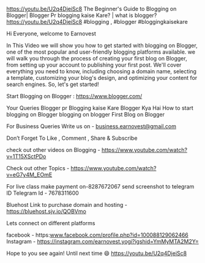 https://youtu.be/U2q4DjeiSc8
The Beginner's Guide to Blogging on Blogger| Blogger Pr  blogging kaise Kare? | what is blogger? https://youtu.be/U2q4DjeiSc8
#blogging , #blogger #bloggingkaisekare 

Hi Everyone,
welcome to Earnovest 

In This Video we will show you how to get started with blogging on Blogger, one of the most popular and user-friendly blogging platforms available. we  will walk you through the process of creating your first blog on Blogger, from setting up your account to publishing your first post. We'll cover everything you need to know, including choosing a domain name, selecting a template, customizing your blog's design, and optimizing your content for search engines. So, let's get started!

Start Blogging on Blogger : https://www.blogger.com/

Your Queries 
Blogger pr Blogging kaise Kare
Blogger Kya Hai 
How to start blogging on Blogger 
blogging on blogger
First Blog on Blogger

For Business Queries Write us on  - business.earnovest@gmail.com

Don’t Forget To Like , Comment , Share & Subscribe 


check out other videos on Blogging - https://www.youtube.com/watch?v=1T15XSctPDo

Check out other Topics - https://www.youtube.com/watch?v=eG7y4M_EOmE


For live class make payment on-8287672067 
send screenshot to telegram ID
Telegram Id - 7678311600 

Bluehost Link to purchase domain and hosting -https://bluehost.sjv.io/QOBVmo

Lets connect  on different platforms 

facebook   - https:www.facebook.com/profile.php?id=100088129062466
Instagram  -   https://instagram.com/earnovest.yogi?igshid=YmMyMTA2M2Y=

Hope to you see again!
Until next time 😄
https://youtu.be/U2q4DjeiSc8
